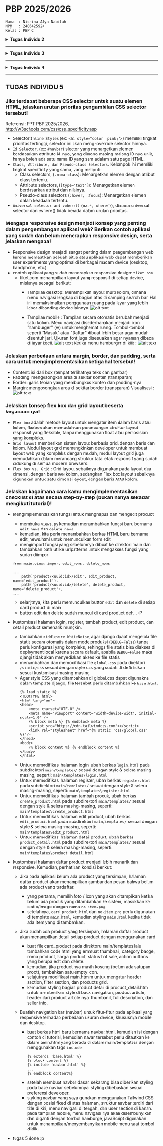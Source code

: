 # PBP 2025/2026

```
Nama  : Nisrina Alya Nabilah
NPM   : 2406425924
Kelas : PBP C
```
<details>
<summary><b>Tugas Individu 2</b></summary>

## TUGAS INDIVIDU 2

Tautan menuju aplikasi PWS yang sudah di deploy : https://nisrina-alya-xoccerverse.pbp.cs.ui.ac.id/
Tautan menuju github : https://github.com/alyaanaazz/xoccer-verse

### 1. Menjelaskan bagaimana mengimplementasikan **checklist secara step-by-step**
- Saya memulai proyek ini dengan membuat folder terlebih dahulu melalu terminal / command prompt kemudian menginisiasi direktori yang buat ke repository kosong dengan command:
    ```
    C:\Users\nisri>D:
    D:\>cd "FASILKOM UI"
    D:\FASILKOM UI>mkdir xoccer-verse
    D:\FASILKOM UI>cd xoccer-verse
    D:\FASILKOM UI\xoccer-verse> git init\
    ```

- Setelah membuat direktori baru, saya mengaktifkan Virtual Environment (env) untuk mengisolasi package serta dependencies dari aplikasi agar tidak bertabrakan dengan versi lain yang ada pada device saya dengan command:
    ```
    env\Scripts\activate
    ```

- Setelah mengaktifkan environment, di dalam direktori `xoccer-verse` saya membuat file `requirements.txt` dan menambahkan beberapa dependencies yang dipisahkan di masing-masing line. kemudian saya melakukan instalasi terhadap dependencies yang ada di berkas `requirements.txt` dengan command:
    ```
    pip install -r requirements.txt
    ```

- Setelahnya, saya membuat proyek django untuk project saya yang bernama `xoccer_verse` dengan command:
    ```
    django-admin startproject xoccer_verse .
    ```

Setelah membuat proyek Django dengan command tersebut, Django akan membuat struktur direktori dengan folder utama `xoccer_verse` berisi file `settings.py`, `urls.py`, dan lain-lain, serta file `manage.py` di luar folder tersebut.

- Selanjutnya, saya perlu memisahkan fitur ke dalam modul, karena itu, saya membuat apo bernama `main` dengan command:
    ```
    python manage.py startapp main
    ```
setelah itu, folder baru bernama `main` terbentuk dengan struktur `models.py`, `views.py`, `tests.py`, dan `apps.py`.

- Selanjutnya, supaya app `main` dapat dikenali oleh project, saya menambahkan `main` pada variable `INSTALLED_APPS` di file `xoccer_verse/settings.py`:
    ```
    INSTALLED_APPS = [
        ...,
        'main',
    ]
    ```

- Pada `main/models.py`, saya membuat model `Item` dengan atribut berikut:
    ``` 
    class Item(models.Model):
        name = models.CharField(max_length=100)
        price = models.IntegerField()
        description = models.TextField()
        thumbnail = models.URLField(blank=True, null=True)
        category = models.CharField(max_length=20, choices=CATEGORY_CHOICES, default='update')
        is_featured = models.BooleanField(default=False)
        stock = models.IntegerField()
        brand = models.TextField()
        rating = models.FloatField(default=0.0)

        def __str__(self):
            return self.name
    ```
model ini merepresentasikan barang yang dijual di app saya.

- Melakukan migrasi database supaya struktur database sesuai dengan model yang sudah dibuat dengan command:
    ```
    python manage.py makemigrations
    python manage.py migrate
    ```

- Menambahkan URL routing, dengan membuat file `urls.py` di direktori `main` untuk mapping views nya dengan melakukan:
    ```
    from django.contrib import admin
    from django.urls import path
    from django.urls import path, include

    urlpatterns = [
        path('admin/', admin.site.urls),
        path('', include('main.urls')),
    ]
    ```

- Untuk melakukan test sementara untuk memastikan apakah app nya works, saya menjalankan 
    ```
    python manage.py runserver
    ```

- selanjutnya, setelah memastikan app saya berjalan lancar, saya membuat file `.gitignore` dan mulai menginisialisasikan ke `Github` supaya file file confidential (seperti env, etc.) tidak ikut ter-push di github saya, lalu melakukan inisialisasi repository ke Github.

- setelah itu, berpedoman dari tutorial 1, saya mengimplemntasikan template dasar dengan membuat direktori templates yang berada di dalam direktori main.

- setelahnya, saya membuat dan mengisi berkas `main.html` sesuai dengan instruksi di dokumen Tugas 2 yang berisi nama apps, serta data diri saya yang meliputi nama, npm, dan kelas PBP saya.

- Selanjutnya saya menambahkan konfigurasi untuk `memulai deployment ke PWS`.

- setelah berhasil melalui proses deployment di PWS, situs web saya untuk Tugas 2 ini sudah siap dikumpulkan melalui tautan berikut : https://nisrina-alya-xoccerverse.pbp.cs.ui.ac.id/

- Hampir lupa bikin unit test :p, jadi saya melanjutkan bikin Unit Testing untuk menguji halaman utama, menguji jika client mengakses url yang tidak ada maka Django akan mengeluarkan kode `404 (Not Found)`, menguji pembuatan objek item baru dengan atribut tertentu, menguji nilai default dari model Item, menguji fungsionalitas method `increment_views()`, serta menguji properti `is_hot_sale()` dengan 21 views dianggap hot sale.

### 2. Bagan yang berisi request client ke web aplikasi berbasis Django beserta responnya dan penjelasan kaitan antara urls.py, views.py, models.py, dan berkas html
![Bagan](readme_images/image.png)
[Link : https://www.canva.com/design/DAGyAFXXlsM/lKLV6CJ1YqI_PCwj1RIv4Q/edit?utm_content=DAGyAFXXlsM&utm_campaign=designshare&utm_medium=link2&utm_source=sharebutton]
- Setiap request yang masuk akan diproses oleh urls.py dan akan diteruskan ke `views.py` yang sesuai. Jika request berhubungan dengan data, maka `views.py` akan melakukan query ke `models.py` dan `database`. Hasil query akan dikembalikan lagi ke views.py. Setelah itu, hasil yang sudah diperoleh akan dikembalikan lagi ke client dalam bentuk `HTML` sebagai response.

### 3. Peran settings.py dalam proyek Django
[Referensi Jawaban Nomor 3: https://www.colabcodes.com/post/a-complete-guide-to-settings-py-in-django-configuration-for-your-python-web-project]

- berkas `settings.py` di dalam proyek Django bukan hanya configuration file biasa, namun, `settings.py` memiliki peran yang sangat penting untuk proyek Django, beberapa alasannya adalah:
    - Mengontrol Database Configuration, seperti Database engine(e.g MySQL, SQLite, etc.), detail connection seperti user, password, host, dan port yang dalam kasus pbp, para mahasiswa PBP mendapat akses detail connection dari credential yang diterima dari ITF FASILKOM UI, `settings.py` juga mengatur configurations lebih lanjut lainnya.
    - Mengatur `Installed Applications` dan `Middleware`, yang dapat di lihat pada `INSTALLED_APPS` list di `settings.py` di proyek Django dimana Django atau pihak ketiga berperan aktif di proyek Django saat ini.
    - Menyimpan data sensitif keamanan, yang dimana Django akan memerlukan `SECRET_KEY` yang merupakan string penting yang digunakan untuk pengamanan cryptography terhadap keamanan proyek
    - Mengatur behavior proyek di environment yang berbeda dengan beberapa configurations yang berbeda misal DEBUG, etc.

### 4. Cara kerja migrasi database di Django
[Referensi jawaban nomor 4: Django Documentations (https://docs.djangoproject.com/id/5.2//topics/migrations/)]

- Setelah saya melakukan perubahan pada model, misalnya menambahkan atau menghapus model lama, saya akan menjalankan perintah berikut untuk membuat migrasi:
    ```python manage.py makemigrations```
Contoh output:
    ```
    Migrations for 'main':
    main\migrations\0001_initial.py
        + Create model Products
    ```
Pada tahap ini, Django akan memindai model saya, kemudian membandingkan dengan versi yang tersimpan pada berkas migrasi sebelumnya, lalu membuat berkas migrasi baru. Hal yang harus dipastikan ketika membuat migrasi adalah selalu membaca hasil outputnya untuk memastikan perubahan yang terdeteksi sesuai dengan yang diharapkan. Setelah file migrasi berhasil dibuat, jalankan perintah berikut untuk menerapkan migrasi ke database:
    ```
    python manage.py migrate
    ```

Contoh keluaran:
    ```
    Operations to perform:
    Apply all migrations: admin, auth, contenttypes, main, sessions
    Running migrations:
    Applying main.0001_initial... OK
    ```

Jika migrasi sudah diterapkan dengan baik, commit perubahan model dan berkas migrasi tersebut ke dalam sistem kontrol (github atau pws) dalam satu commit. Dengan begitu, jika ada developer lain (atau server production) yang menarik code tersebut akan langsung mendapatkan model yang telah diperbarui beserta migrasinya.

### 5. Pendapat pribadi terkait alasan framework Django yang dijadikan permulaan pembelajaran pengembangan perangkat lunak dari semua framework yang ada
- Menurut saya, Django dijadikan permulaan dalam pembelajaran pengembangan perangkat lunak karena framework ini lengkap (batteries included) dan terstruktur, sehingga mahasiswa bisa langsung fokus mempelajari konsep inti seperti arsitektur MVT, manajemen database dengan ORM, serta best practice dalam pemisahan logika bisnis, data, dan tampilan tanpa harus repot dengan mengintegrasikan banyak library. Django juga menyediakan fitur keamanan bawaan, dokumentasi yang sangat lengkap, serta komunitas yang besar sehingga memudahkan pemula seperti mahasiswa yang baru memulai journey nya di dunia pengembangan perangkat lunak untuk mencari referensi dan solusi. Selain itu, dengan Django mahasiswa dapat membangun framework web end-to-end mulai dari model, backend, hingga interface sederhana, menjadikannya sarana belajar yang relevan di industri karena banyak digunakan untuk aplikasi berskala besar yang membutuhkan keamanan, kecepatan pengembangan, dan skalabilitas.

### 6. Feedback umtuk asisten dosen tutorial 1 yang sudah saya kerjakan sebelumnya.
- Thank you so much buat Kak Farrell yang selalu ngecek update-an tutorial dari asdosannya walaupun online😭 Dan untuk Tugas 2 ini, shout out juga buat Kak Farrell, karena fast-respond dan sabar banget jawabin nya. Big thanks dan respeecttt kaakk, semoga sehat selalu.
</details>

---

<details>
<summary><b>Tugas Individu 3</b></summary>

## TUGAS INDIVIDU 3

### 1. Mengapa kita memerlukan data delivery dalam pengimplementasian sebuah platform?
- Data delivery diperlukan dalam mengimplementasikan sebuah platform karena data delivery memungkinkan developer untuk mengirim data dari server ke client dengan cepat dan efisien. Data delivery juga digunakna ketika kita perlu mengirimkan data dalam berbagai format seperti XML, JSON, dan format data lainnya. Data delivery juga membuat aplikasi web menjadi lebih responsif dan interaktif, karena data dapat diambil dan ditampilkan secara real-time.
Data delivery juga memungkinkan developer untuk mengirim data ke berbagai perangkat seperti desktop, mobile, dan tablet. Dengan menggunakan data delivery, developer nya bisa membuat aplikasi web yang responsif dan dapat diakses dari berbagai perangkat. Selain itu, dengan menggunakan data delivery, developers dapat membuat aplikasi web yang scalable dan dapat diakses dari berbagai lokasi.

### 2. Pendapat pribadi mengenai yang lebih baik antara XML dan JSON? Mengapa JSON lebih populer dibandingkan XML?
[Referensi jawaban nomor 2: 
"https://www.domainesia.com/berita/perbedaan-json-dan-xml/", 
"https://www.mamika.id/remaja-pendidikan/json-dan-xml-format-data-umum-mana-yang-lebih-unggul-36099"]

Menurut saya, JSON <b>lebih baik</b> daripada XML, karena beberapa alasan yaitu:
- JSON memiliki sintaks yang lebih sederhana dan ringkas dibandingkan XML. Bentuknya mudah dibaca dan ditulis manusia namun juga mudah untuk diparsing oleh mesin, hal ini membuat JSON menjadi format yang efisien untuk transfer data.
- Ukuran file JSON cenderung lebih kecil daripada XML, sehingga dapat mempercepat proses transfer data.
- JSON lebih flexible dalam menangani beberapa jenis data, mulai dari string, integer, boolean, hingga array dan object.
- Banyak teknologi modern dan API web mendukung JSON secara native. Hal ini membuatnya menjadi pilihan yang lebih mudah untuk diintegrasikan dalam berbagai platform dan bahasa pemrograman. Salah satunya, JSON sudah secara alami terintegrasi dengan JavaScript, sehingga menjadikannya pilihan yang sangat baik untuk pengembangan web.


### 3. Fungsi dari method is_valid() pada form Django dan mengapa kita membutuhkan method tersebut?
- Method `is_valid()` pada form Django adalah fungsi yang digunakan untuk melakukan validasi data yang dikirimkan pengguna melalui form. Fungsi ini memeriksa apakah data yang masuk sesuai dengan kriteria yang telah ditentukan dalam definisi form, seperti tipe data, lalu apakah field tersebut wajib diisi atau tidak (required fields), dan batasan - batasan lain yang kita (developer) tetapkan dalam validasi. `is_valid()` sangat penting karena ia memastikan bahwa data yang masuk ke dalam sistem aman dan dapat diproses tanpa menimbulkan error.

### 4. Mengapa kita membutuhkan csrf_token saat membuat form di Django? Apa yang dapat terjadi jika kita tidak menambahkan csrf_token pada form Django? Bagaimana hal tersebut dapat dimanfaatkan oleh penyerang?
- Kita membutuhkan csrf_token saat membuat form di Django untuk mencegah serangan `Cross-Site Request Forgery (CSRF)`, di mana penyerang bisa memanipulasi pengguna yang sah untuk melakukan aksi tidak diinginkan di aplikasi web saat pengguna tersebut masih terautentikasi. Jika `csrf_token` tidak ditambahkan pada form Django, aplikasi menjadi rentan terhadap serangan tersebut. Penyerang dapat membuat permintaan berbahaya, seperti mengubah kata sandi atau mengirim email palsu, yang tampak berasal dari pengguna yang sah, karena aplikasi kita tidak dapat memverifikasi bahwa permintaan tersebut benar-benar berasal dari pengguna tersebut.

### 5. Bagaimana cara kamu mengimplementasikan checklist di atas secara step-by-step (bukan hanya sekadar mengikuti tutorial).
- ... melanjutkan dari `Tugas Individu 2`
- membuat skeleton yang berfungsi sebagai kerangka views dari situs web nantinya, dengan cara:
    - Membuat direktori `templates` pada root folder dan membuat file html baru bernama `base.html` yang nantinya akan di extend oleh template turunan, sehingga tinggal mengganti template tags sesuai kebutuhan di templates turunannya.
    - Menambahkan `base.html` ke `xoccer_verse/settings.py` di variable `TEMPLATES` supaya `base.html` teridentifikasi sebagai file template.
    - Pada direktori `main`, saya membuat file baru bernama `forms.py` untuk membuat stuktur form yang dapat menerima data product terbaru dengan:
        ```
        from django.forms import ModelForm
        from main.models import Product

        class ProductForm(ModelForm):
            class Meta:
                model = Product
                fields = ["name", "price", "category", "thumbnail", "is_featured", "stock", "brand", "rating"]
        ```
    - Menambahkan import pada `main/views.py` juga meng-update beberapa function yaitu:
        ```
        ...
        from main.forms import ProductForm
        from main.models import Product

        def show_main(request):
            context = {
                ...
                'product_list' : product_list
            }

        def create_product(request):
            ...

        def show_product(request, id):
            ...
        ```
    - Meng-import function function dan menambahkan path URL yang sudah dibuat di `main/vews.py` ke dalam variable `urlpatterns`:
        ```
            ...
            from main.views import show_main, create_product, show_product, show_xml, show_json, show_xml_by_id, show_json_by_id

            ...

            urlpatterns = [
                ...
                path('create-product/', create_product, name='create_product'),
                path('product/<str:id>/', show_product, name='show_product'),
                path('xml/', show_xml, name='show_xml'),
                path('json/', show_json, name='show_json'),
                path('xml/<str:product_id>/', show_xml_by_id, name='show_xml_by_id'),
                path('json/<str:product_id>/', show_json_by_id, name='show_json_by_id'),
            ]
        ```
    - Menambahkan button `+ Add` yang akan rediret ke halaman form:
        ```
            {% if not news_list %}
            <p>Belum ada data berita pada football news.</p>
            {% else %}

            {% for news in news_list %}
            <div>
            <h2><a href="{% url 'main:show_news' news.id %}">{{ news.title }}</a></h2>

            <p><b>{{ news.get_category_display }}</b>{% if news.is_featured %} | 
                <b>Featured</b>{% endif %}{% if news.is_news_hot %} | 
                <b>Hot</b>{% endif %} | <i>{{ news.created_at|date:"d M Y H:i" }}</i> 
                | Views: {{ news.news_views }}</p>

            {% if news.thumbnail %}
            <img src="{{ news.thumbnail }}" alt="thumbnail" width="150" height="100">
            <br />
            {% endif %}

            <p>{{ news.content|truncatewords:25 }}...</p>

            <p><a href="{% url 'main:show_news' news.id %}"><button>Read More</button></a></p>
            </div>

            <hr>
            {% endfor %}

            {% endif %}
        ```
    - Membuat dua berkas HTML baru pada direktori `main/templates` untuk halaman form input dan detail produk.
        1. `create_product.html` : yang berisi `{% csrf_token %}` yg merupakan token yang berfungsi sebagai security dan juga `{{ form.as_table }}` yg merupakan template tag yang digunakan untuk menampilkan fields form yang sudah dibuat pada forms.py sebagai table. ada insight dari temen (Raida, PBP C, makasih raida) kalo harga nya harus di validasi :p, jadi saya menambahkan code berikut di `templates/create_product.html` untuk mem-validasi harga yang diinput bukan negative number:
            ```
            <script>
            const priceInput = document.getElementById('id_price');

            if (priceInput) {
                priceInput.addEventListener('input', function() {
                if (this.value < 0) {
                    this.setCustomValidity('Harga produk tidak boleh negatif.');
                } else {
                    this.setCustomValidity('');
                }
                });
            }
            </script>
            ```
        - jika user menginput negative numbers, forms akan otomatis mengeluarkan info seperti ini:
        ![alt text](readme_images/image-1.png)

        2. `product_detail.html` : Mengeluarkan tampilan ketika client memencet button `Detail`. 
    
    - Menambahkan URL deployment PWS ke `CSRF_TRUSTED_ORIGINS` di `settings.py`
        ```
        ...
        ALLOWED_HOSTS [...]

        CSRF_TRUSTED_ORIGINS = [
            "https://nisrina-alya-xoccerverse.pbp.cs.ui.ac.id/"
        ]
        ```

    - Mengembalikan data dalam bentuk `XML` menggunakan `HttpsResponse` dan `Serializers` juga dalam bentuk `JSON` dengan menambahkan `return function` dengan function:
        ```
        def show_xml(request):
            ...

        def show_json(request):
            ...
        ```

    - Mengembalikan Data berdasarkan ID dalam bentuk XML dan JSON dengan  function:
        ```
        def show_xml_by_id(request, product_id):
            ...
            
        def show_json_by_id(request, product_id):
            ...
        ```
    
    - Test `Request` dan `Response` melalui `Postman` (hasil dari `Postman` dilampirkan di akhir)

### 6.  Apakah ada feedback untuk asdos di tutorial 2 yang sudah kalian kerjakan?
Aman kak, makasih banyak 🙏🙏

## Hasil akses URL pada Postman
1. Hasil akses URL XML `(http://127.0.0.1:8000/xml)` pada postman:
![xml](readme_images/xml.jpg)

2. Hasil akses URL JSON `(http://127.0.0.1:8000/json)` pada postman:
![json](readme_images/json.jpg)

3. Hasil akses URL XML by ID `(http://127.0.0.1:8000/xml/[product_id])` pada postman:
![xml_id](readme_images/xml_id.jpg)

4. Hasil akses URL JSON by ID`(http://127.0.0.1:8000/json/[product_id])` pada postman:
![json_id](readme_images/json_id.jpg)

</details>

---

<details>
<summary><b>Tugas Individu 4</b></summary>
## TUGAS INDIVIDU 4

### 1. Apa itu Django AuthenticationForm? Jelaskan juga kelebihan dan kekurangannya?
[Referensi jawaban nomor 1 : Geeks for Geeks (https://www.geeksforgeeks.org/python/user-authentication-system-using-django/), 
Django Documentation (AuthenticationForm https://docs.djangoproject.com/en/stable/topics/auth/default/#django.contrib.auth.forms.AuthenticationForm)]

- `AuthenticationForm` adalah sebuah form bawaan dalam framework `Django` yang dirancang khusus untuk menangani proses user authentication, yaitu proses login. Form ini secara otomatis memeriksa validasi kredensial (`username` dan `password`) yang dimasukkan oleh pengguna. Ketika pengguna mengirimkan data melalui form ini, `AuthenticationForm` akan memeriksa apakah username tersebut ada di database dan apakah password yang diberikan cocok dengan pengguna tersebut. Jika valid, form ini akan mengembalikan user object yang telah diautentikasi.
- Kelebihan `Django AuthenticationForm`:
    - sudah dilengkapi dengan berbagai fitur keamanan standar yang sangat penting. ini termasuk perlindungan terhadap serangan CSRF dan validasi data yang aman untuk mencegah injection
    - karena sudah disediakan oleh Django, penggunaannya menjadi lebih mudah, hanya perlu meng-import dari `django.contrib.auth.forms` dan menambahkannya ke `template` dan `view`.
    - jika pengguna salah memasukkan username atau password, form ini secara `otomatis` akan menghasilkan pesan kesalahan yang jelas, seperti `"Please enter a correct username and password."` sehingga tidak perlu membuat logika untuk menangani setiap kemugkinan kesalahan secara manual.
- Kekurangan `Django AuthenticationForm`:
    - Secara bawaan, `AuthenticationForm` dirancang untuk autentikasi menggunakan `username`. Jika Anda ingin pengguna bisa login menggunakan alamat email sebagai pengganti username, Anda perlu membuat form kustom sendiri 
    - Secara default, form ini menghasilkan field username dan password, sehingga jika ingin mengubah label, menambahkan placeholder, atau menerapkan kelas CSS tertentu langsung dari form, prosesnya bisa sedikit lebih rumit daripada membuat form dari nol.

### 2.  Apa perbedaan antara autentikasi dan otorisasi? Bagaiamana Django mengimplementasikan kedua konsep tersebut?
- Mengutip dari `Geeks for Geeks`, `Autentikasi atau Authentication` adalah proses verifikasi identitas pengguna atau sistem untuk memastikan mereka memang benar-benar orang yang di klaim nya. Sedangkan `Otorisasi atau Authorization` adalah proses menentukan dan memberikan hak akses kepada pengguna atau sistem yang di autentikasi. Singkatnya, autentikasi adalah proses untuk memastikan `siapa user?` sedangkan otorisasi adalah proses untuk menentukan `hak akses` dari user yang telah di autentikasi. 

- Django mengimplementasikan kedua konsep tersebut:
[Referensi: Hadi Soufan on Medium (https://medium.com/munchy-bytes/django-authentication-vs-authorization-understanding-the-difference-for-user-creation-b2ac8e294864)]
    - Ketika pengguna login, hal yang pertama terjadi adalah proses `authentication`. Ini melibatkan verifikasi identitas pengguna dengan mencocokkan username dan password yang mereka masukkan dengan yang tersimpan di database. Jika cocok, pengguna akan dianggap "authenticated" dan session akan dibuatkan untuk mereka, yang berfungsi sebagai tanda bahwa pengguna telah terverifikasi. Setelah pengguna "authenticated", sistem kemudian melakukan `authorization` untuk menentukan halaman atau fungsi apa saja yang bisa diakses oleh pengguna tersebut berdasarkan perannya atau level hak akses yang dimilikinya. Authentication di Django diimplementasikan melalui modul bawaan yang disebut `django.contrib.auth`. Modul ini menyediakan segala yang dibutuhkan untuk mengelola proses otentikasi, seperti User Model yang akan menyimpan informasi pengguna seperti username, password (yang dienkripsi), email, serta informasi lainnya, lalu modul ini juga menyediakan fungsi-fungsi bawaan lainnya seperti `authenticate()` dan `login()`.

### 3.  Apa saja kelebihan dan kekurangan session dan cookies dalam konteks menyimpan state di aplikasi web?
[Referensi : Geeks for Geeks (https://www.geeksforgeeks.org/javascript/difference-between-session-and-cookies/)]
- Kelebihan utama `session` adalah keamanan yang lebih tinggi karena data disimpan di sisi server, sehingga informasi sensitif seperti ID user tidak terekspos langsung ke client. Session juga mampu menampung data yang jauh lebih besar dibandingkan cookies. Namun, kekurangannya adalah membebani server karena membutuhkan sumber daya penyimpanan untuk setiap pengguna aktif, dan data sesi akan hilang saat browser ditutup (kecuali dikonfigurasi khusus). Sebaliknya, `cookies` memiliki kelebihan dalam persistensi, di mana data dapat disimpan di browser pengguna untuk jangka waktu yang lama, bahkan setelah browser ditutup, dan tidak membebani server. Akan tetapi, kelemahan mendasarnya adalah keamanan yang lebih rendah karena data disimpan di sisi client, membuat cokies rentan terhadap manipulasi atau pencurian (XSS), serta memiliki kapasitas penyimpanan yang sangat terbatas (sekitar 4KB).

### 4. Apakah penggunaan cookies aman secara default dalam pengembangan web, atau apakah ada risiko potensial yang harus diwaspadai? Bagaimana Django menangani hal tersebut?
- Tidak, penggunaan cookies tidak aman secara default dalam pengembangan web. Ada beberapa risiko keamanan potensial yang signifikan yang harus diwaspadai oleh developer. Django, sebagai kerangka kerja web yang matang, menyediakan beberapa mekanisme bawaan untuk mengurangi risiko-risiko ini secara efektif.
- Risiko keamanan cookies : Cookies disimpan di browser pengguna (sisi klien), yang membuatnya rentan terhadap berbagai serangan jika tidak dikelola dengan benar. Sumber : docs.djangoproject.com/en/stable/topics/security/, https://owasp.org/www-community/attacks/xss/, https://owasp.org/www-community/attacks/xss/
    - `Cross-Site Scripting (XSS)`: Penyerang dapat menyuntikkan skrip berbahaya ke situs web yang kemudian dieksekusi di browser pengguna. Skrip ini dapat mencuri data cookie, termasuk session ID, yang memungkinkan penyerang untuk membajak sesi pengguna dan meniru identitas mereka. 🦹‍♂️
    - `CSRF`: Serangan ini memaksa pengguna yang sudah terautentikasi untuk melakukan tindakan yang tidak diinginkan di aplikasi web. Misalnya, seorang penyerang dapat membuat halaman web palsu yang berisi permintaan tersembunyi untuk mentransfer dana dari akun bank korban, dan jika korban mengunjungi halaman tersebut saat sedang login ke banknya, permintaan itu akan dieksekusi menggunakan cookie sesi korban.
    - `Session Hijacking (Pembajakan Sesi)`: Jika cookies ditransmisikan melalui koneksi HTTP yang tidak terenkripsi, penyerang dapat mengendus (sniffing) lalu lintas jaringan, mencuri cookie sesi, dan mendapatkan akses tidak sah ke akun pengguna. 
- Django menerapkan prinsip "aman secara default" dengan menyediakan beberapa lapisan perlindungan terhadap ancaman terkait cookies
    - Perlindungan CSRF: Django memiliki perlindungan CSRF yang diaktifkan secara default. Mekanisme ini bekerja dengan menempatkan token rahasia dan unik di setiap formulir POST. Ketika formulir dikirim, Django memverifikasi bahwa token yang dikirim kembali oleh client cocok dengan yang diharapkan. Ini mencegah penyerang melakukan permintaan palsu atas nama pengguna, karena mereka tidak akan memiliki akses ke token CSRF yang benar.
    - Atribut Cookie yang Aman: Django memungkinkan pengembang untuk dengan mudah mengatur atribut keamanan pada cookies melalui settings file (`settings.py`):
        - SESSION_COOKIE_SECURE = True: Pengaturan ini memastikan bahwa cookie sesi hanya dikirim melalui koneksi HTTPS yang aman dan terenkripsi, mencegah session hijacking melalui penyadapan jaringan.

        - SESSION_COOKIE_HTTPONLY = True: Ini adalah pengaturan default. Atribut HttpOnly mencegah cookie diakses oleh JavaScript di sisi klien. Ini adalah pertahanan yang sangat efektif terhadap serangan XSS yang bertujuan mencuri cookie sesi.
    - Session Framework yang Aman: Session framework Django menyimpan data sesi di sisi server (misalnya, dalam basis data) dan hanya menempatkan session ID acak di dalam cookie klien. Dengan demikian, data sensitif pengguna tidak pernah disimpan langsung di browser.

### 5. Jelaskan bagaimana cara kamu mengimplementasikan checklist di atas secara step-by-step (bukan hanya sekadar mengikuti tutorial).
- first thing first, seperti biasa nyalain environment dulu
- buka `main/views.py` kemudian menambahkan import `UserCreationForm` dan `messages` untuk mengimpor formulir bawaan yang memudahkan pembuatan formulir pendaftaran pengguna dalam aplikasi web
- menambahkan fungsi `register` ke dalam views.py yang perfungsi untuk menghasilkan form registrasi secara otomatis dan menghasilkan akun pengguna ketika data di submit dari form.
- membuat berkas HTML baru dengan nama `register.html` dalam direktori `main/templates` kemudian diisi dengan template yang sebelumnya digunakan dalam tutorial 3.
- mengimpor fungsi register tadi yang dibuat di views tadi ke `main/urls.py`:
    ```
    from main.views import register

    urlpatterns = [
        ...
        path('register/', register, name='register'),
    ]
    ```
- selanjutnya hal yang harus dilakukan adalah membuat fungsi `Login` dengan kembali membuka file `main/views.py` kemudian menambahkan import `authenticate`, `login`, dan `AuthenticationForm` pada bagian paling atas yang meruoakan fungsi bawaan Django yang dapat digunakan untuk melakukan authentication dan login (jika autentikasinya berhasil)
- menambahkan fungsi `login_user` ke dalam `views.py`, yang dimana fungsi ini berfungsi untuk mengautentikasi pengguna yang ingin login
- membuat HTML baru dengan nama `login.html` pada direktori `main/templates` untuk mengatur template tampilan dari login page.
- menambahkan import fungsi `login_user` yang sudah pernah dibuat sebelumnya, juga kemudian menambahkan path url ke dalam `urlpatterns` untuk mengakses fungsi yang sudah diimport tadi
    ```
    from main.views import login_user

    urlpatterns = [ 
        ...
        path('login/', login_user, name='login'),
    ]
    ```
- selanjutnya, kita harus membuat fungsi `logout`, dengan kembali membuka `main/views.py` menambahkan import `logout` untuk logout pada bagian paling atas dan menambahkan fungsi `logout_user` 
    ```
    from django.contrib.auth import authenticate, login, logout

    def logout_user(request):
        logout(request)
        return redirect('main:login')
    ```
- membuka file `main.html` yang ada pada direktori main/templates dan menambahkan potongan kode berikut untuk membuat button logout
    ```
    ...
    <a href="{% url 'main:logout' %}">
        <button>Logout</button>
    </a>
    ...
    ```
- membuka `urls.py` yang ada pada direktori main dan mengimport fungsi yang sudah dibuat sebelumnya dan menambahkan fungsi yang sudah dibuat ke `urlpatterns`
    ```
    urlpatterns = [
        ...
        path('logout/', logout_user, name='logout'),
    ]
    ```
- selanjutnya, kita perlu merestriksi akses halaman `main` dan `news detail` agar yang dapat mengakses halaman tersebut hanya user yang authenticated dengan menambhakn decorators `@login_required(login_url='/login')` di fungsi `show_main` dan fungsi `show_news`
    '''
    from django.contrib.auth.decorators import login_required
    ...
    @login_required(login_url='/login')
    def show_main(request):
    ...
    @login_required(login_url='/login')
    def show_news(request):
    ...
    '''
- selanjutnya kita perlu mengatur penggunaan data dari cookies, dengan membuka kembali views.py di subdirektori main, kemudian menambahkan import `HttpResponseRedirect`, `reverse`, dan `datetime` pada bagian paling atas.
    ```
    import datetime
    from django.http import HttpResponseRedirect
    from django.urls import reverse
    ```
- ubah bagian kode di fungsi login_user untuk menyimpan cookie baru bernana last_login yang berisi timestamp terakhir kali pengguna melakukan login dengan mengganti kode di blok if form_is_valid yang kemudian diperbarui dengan menambahkan `response.set_cookie('last_login', str(datetime.datetime.now()))`
- pada fungsi `show_main`, kita perlu menambahkan `'last_login': request.COOKIES['last_login']` ke dalam variabel `context`. 
- mengubah fungsi `logout_user` untuk menghapus cookie `last_login` setelah melakukan logout.
    ```
    def logout_user(request):
        logout(request)
        response = HttpResponseRedirect(reverse('main:login'))
        response.delete_cookie('last_login')
        return response
    ```
- Buka berkas `main.html` di direktori `main/templates` dan tambahkan potongan kode berikut setelah tombol logout untuk menampilkan data waktu terakhir pengguna login.
    ```
    ...
    <h5>Sesi terakhir login: {{ last_login }}</h5>
    ...
    ```
- Selanjutnya, kita akan menghubunbkan setiap objek `Product` dengan pengguna yang membuatnya, sehingga dengan begitu, setiap pengguna yang sedang login hanya dapat melihat product yang ia buat sendiri, dengan membuka file `models.py` pada subdirektori `main`, kemudian menambahkan baris berikut di bagian import (bersama dengan import lain yang sudah ada) kemudian melakukan migrasi:
    ```
    ...
    from django.contrib.auth.models import User

    class News(models.Model):
        user = models.ForeignKey(User, on_delete=models.CASCADE, null=True) # tambahkan ini
    ...
    ```
- Selanjtnya, kita perlu membuka kembali `views.py` yang ada pada subdirektori `main`, dan ubah potongan kode pada fungsi `create_product` menjadi sebagai berikut:
    ```
    def create_product(request):
        form = ProductForm(request.POST or None)

        if form.is_valid() and request.method == 'POST':
            product_entry = form.save(commit = False)
            product_entry.user = request.user
            product_entry.save()
            return redirect('main:show_main')

        context = {
            'form': form
        }

        return render(request, "create_product.html", context)
    ```
- kemudian, kita perlu memodifikasi show_main sehingga akhirnya menjadi seperti berikut:
    ```
    @login_required(login_url='/login')
    def show_main(request):
        filter_type = request.GET.get("filter", "all")  # default 'all'

        if filter_type == "all":
            product_list = Product.objects.all()
        else:
            product_list = Product.objects.filter(user=request.user)

        context = {
            'npm' : '2406425924',
            'name': request.user.username,
            'class': 'PBP C',
            'product_list' : product_list,
            'last_login': request.COOKIES.get('last_login', 'Never')
        }

        return render(request, "main.html", context)
    ```
- kemudian, kita perlu menambahkan button filter `My` dan `All` pada halaman `main.html`
- kemudian, kita akan menampilkan nama `author` di `product_detail.html`
- last, coba functional test pake selenium... result:
    ```
    (env) D:\FASILKOM UI\xoccer-verse>python manage.py test main.tests.XoccerVerseFunctionalTest 
    Found 6 test(s).
    Creating test database for alias 'default'...
    System check identified no issues (0 silenced).

    DevTools listening on ws://127.0.0.1:19578/devtools/browser/1afc87e9-1384-479a-936d-8c776627bf2a
    ......
    ----------------------------------------------------------------------
    Ran 6 tests in 28.134s

    OK
    Destroying test database for alias 'default'...
    ```
- Tugas Individu 4 DONEE YAY!!
</details>

---

## TUGAS INDIVIDU 5

###  Jika terdapat beberapa CSS selector untuk suatu elemen HTML, jelaskan urutan prioritas pengambilan CSS selector tersebut!
Referensi: PPT PBP 2025/2026, http://w3schools.com/css/css_specificity.asp
- Selector `Inline Styles` (ex: `<h1 style="color: pink;">`) memiliki tingkat prioritas tertinggi, selector ini akan meng-override selector lainnya.
- `Id Selector`, (ex: `#navbar`) slector yang menargetkan elemen berdasarkan attribute id-nya, yang dimana masing maisng ID nya unik, hanya boleh ada satu nama ID yang sam adalam satu page HTML.
- `Class, Attribute, dan Pseudo-class Selectors`. Kelompok ini memiliki tingkat specificity yang sama, yang meliputi:
    - Class selectors, (`.nama-class`): Menargetkan elemen dengan atribut class tertentu.
    - Attribute selectors, (`[type="text"]`): Menargetkan elemen berdasarkan atribut dan nilainya.
    - Pseudo-class selectors (`:hover, :focus`): Menargetkan elemen dalam keadaan tertentu.
- `Universal selector and :where()` (ex: `*, where()`), dimana universal selector dan :where() tidak berada dalam urutan prioritas.

### Mengapa responsive design menjadi konsep yang penting dalam pengembangan aplikasi web? Berikan contoh aplikasi yang sudah dan belum menerapkan responsive design, serta jelaskan mengapa!
- Responsive design menjadi sangat penting dalam pengembangan web karena memastikan sebuah situs atau aplikasi web dapat memberikan user experiments yang optimal di berbagai macam device (desktop, handphone, etc.)
- contoh aplikasi yang sudah menerapkan responsive design: `tiket.com`
    - tiket.com menampilkan layout yang responsif di setiap device, mislanya sebagai berikut:
        - Tampilan desktop: Menampilkan layout multi kolom, dimana menu navigasi lengkap di bagian atas di samping search bar. Hal ini memaksimalkan penggunaan ruang pada layar yang lebih lebar dibanding device lainnya.
        ![alt text](readme_images/tiket_desktop.png)

        - Tampilan mobile : Tampilan secara otomatis berubah menjadi satu kolom. Menu navigasi disederhanakan menjadi ikon "hamburger" (☰) untuk menghemat ruang. Tombol-tombol seperti "Masuk" atau "Daftar" dibuat lebih besar agar mudah disentuh jari. Ukuran font juga disesuaikan agar nyaman dibaca di layar kecil.
        ![alt text](readme_images/tiket_mobile.png)
        Ketika menu hamburger di klik : ![alt text](readme_images/tiket_mobile_hamburger.png)



### Jelaskan perbedaan antara margin, border, dan padding, serta cara untuk mengimplementasikan ketiga hal tersebut!
- Content: isi dari box (tempat terlihatnya teks dan gambar)
- Padding: mengosongkan area di sekitar konten (transparan)
- Border: garis tepian yang membungkus konten dan padding-nya
- Margin: mengosongkan area di sekitar border (transparan)
Visualisasi : ![alt text](css_box_model.png)

### Jelaskan konsep flex box dan grid layout beserta kegunaannya!
- `Flex box` adalah metode layout untuk mengatur item dalam baris atau kolom, flexbox akan memudahkan perancangan struktur layout responsif yang fleksible, tanpa menggunakan float atau pemosisian yang kompleks.
- `Grid layout` memberikan sistem layout berbasis grid, dengan baris dan kolom. Modul layout grid memungkinkan developer untuk membuat layout web yang kompleks dengan mudah, modul layout grid juga memudahkan dalam merancang struktur tata letak responsif yang sudah didukung di semua modern browsers.
- `Flex box vs. Grid` : Grid layout sebaiknya digunakan pada layout dua dimensi, dengan baris `DAN` kolom, sedangkan Flex box layout sebaiknya digunakan untuk satu dimensi layout, dengan baris `ATAU` kolom.

###  Jelaskan bagaimana cara kamu mengimplementasikan checklist di atas secara step-by-step (bukan hanya sekadar mengikuti tutorial)!
- Mengimplementasikan fungsi untuk menghapus dan mengedit product
    - membuka `views.py` kemudian menambahkan fungsi baru bernama `edit_news` dan `delete_news`.
    - kemudian, kita perlu menambahkan berkas HTML baru bernama edit_news.html untuk memunculkan form edit
    - mengimport fungsi yang sebelumnya dibuat ke direktori main dan tambahkan path utl ke urlpatterns untuk mengakses fungsi yang sudah diimpor
    ```
    from main.views import edit_news, delete_news

    ...
        path('product/<uuid:id>/edit', edit_product, name='edit_product'),
        path('product/<uuid:id>/delete', delete_product, name='delete_product'),
    ...
    ```
    - selanjtnya, kita perlu memunculkan button `edit` dan `delete` di setiap card product di main
    - button edit dan delete sudah muncul di card product deh... :P

-  Kustomisasi halaman login, register, tambah product, edit product, dan detail product semenarik mungkin.
    - tambahkan  `middleware WhiteNoise`, agar django dpaat mengelola file statis secara otomatis dalam mode produksi (`DEBUG=False`) tanpa perlu konfigurasi yang kompleks, sehingga file statis bisa diakses di deployment local karena secara default, apabila `DEBUG=False` maka djangi tidak akan menyediakan akses ke file statis.
    - menambahkan dan memodifikasi file `global.css` pada direktori `/static/css` sesuai dengan style css yang sudah di definisikan sesuai kustomisasi masing-masing.
    - Agar style CSS yang ditambahkan di global.css dapat digunakna dalam template django, file tersebut perlu ditambahkan ke `base.html`.
        ```
        {% load static %}
        <!DOCTYPE html>
        <html lang="en">
        <head>
            <meta charset="UTF-8" />
            <meta name="viewport" content="width=device-width, initial-scale=1.0" />
            {% block meta %} {% endblock meta %}
            <script src="https://cdn.tailwindcss.com"></script>
            <link rel="stylesheet" href="{% static 'css/global.css' %}"/>
        </head>
        <body>
            {% block content %} {% endblock content %}
        </body>
        </html>
        ```
    - Untuk memodifikasi halaman login, ubah berkas `login.html` pada subdirektori `main/templates/` sesuai dengan style & selera masing-masing, seperti: `main\templates\login.html`
    - Untuk memodifikasi halaman register, ubah berkas `register.html` pada subdirektori `main/templates/` sesuai dengan style & selera masing-masing, seperti: `main\templates\register.html`
    - Untuk memodifikasi halaman tambah produk, ubah berkas `create_product.html` pada subdirektori `main/templates/` sesuai dengan style & selera masing-masing, seperti: `main\templates\create_product.html`
    - Untuk memodifikasi halaman edit product, ubah berkas `edit_product.html` pada subdirektori `main/templates/` sesuai dengan style & selera masing-masing, seperti: `main\templates\edit_product.html`
    - Untuk memodifikasi halaman detail product, ubah berkas `product_detail.html` pada subdirektori `main/templates/` sesuai dengan style & selera masing-masing, seperti: `main\templates\product_detail.html`

- Kustomisasi halaman daftar product menjadi lebih menarik dan responsive. Kemudian, perhatikan kondisi berikut:
    -  Jika pada aplikasi belum ada product yang tersimpan, halaman daftar product akan menampilkan gambar dan pesan bahwa belum ada product yang terdaftar.
        - yang pertama, memilih foto / icon yang akan ditampilkan ketika belum ada produk yang ditambahkan ke sistem, masukkan ke static/image dengan nama `no-item.png`
        - setelahnya, `card_product.html` dan `no-item.png` perlu digunakan di template `main.html`, kemudian styling `main.html` ketika tidak ada item yang di tambahkan.

    - Jika sudah ada product yang tersimpan, halaman daftar product akan menampilkan detail setiap product dengan menggunakan card
        -  buat file card_product pada direktoru main/templates lalu tambahkan code html yang emmuat thumbnail, category badge, nama product, harga product, status hot sale, action buttons yang berupa edit dan delete.
        - kemudian, jika product nya masih kosong (belum ada satupun proct), tambahkan satu empty icon.
        - selajutnya modifikasi main.htmlm untuk mengatur header section, filter section, dan products grid.
        - kemudian styling bagian product detail di product_detail.html untuk memberikan style di back navigation, product article, header dari product article nya, thumbanil, full description, dan seller info.

    - Buatlah navigation bar (navbar) untuk fitur-fitur pada aplikasi yang responsive terhadap perbedaan ukuran device, khususnya mobile dan desktop.
        - buat berkas html baru bernama navbar.html, kemudian isi dengan contoh di tutorial, kemudian navar tersebut perlu ditautkan ke dalam amin.html yang berada di dalam main/templates/ dengan menggunakan tags `include`
            ```
            {% extends 'base.html' %}
            {% block content %}
            {% include 'navbar.html' %}
            ...
            {% endblock content%}
            ```
        - setelah membuat navbar dasar, sekarang bisa diberikan styling pada base navbar sebelumnya, styling dibebaskan sesuai preferensi developer.
        - styking navbar yang saya gunakan menggunakan Tailwind CSS dengan posisi fixed di atas halaman, struktur navbar terdiri dari title di kiri, menu navigasi di tengah, dan user section di kanan. pada tampilan mobile, menu navigasi nya akan disembunyikan dan diganti dengan tombol hamburge, javaScript digunakan untuk menampilkan/menyembunyikan mobile menu saat tombol diklik.

- tugas 5 done :p